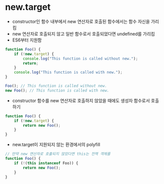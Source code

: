 # new.target
* constructor인 함수 내부에서 new 연산자로 호출된 함수에서는 함수 자신을 가리킴
* new 연산자로 호출되지 않고 일반 함수로서 호출되었다면 undefined를 가리킴
* ES6부터 지원함
```javascript
function Foo() {
    if (!new.target) {
        console.log("This function is called without new.");
        return;
    }
    console.log("This function is called with new.");
}

Foo(); // This function is called without new.
new Foo(); // This function is called with new.
```

* constructor 함수를 new 연산자로 호출하지 않았을 때에도 생성자 함수로서 호출하기
```javascript
function Foo() {
    if (!new.target) {
        return new Foo();
    }
}
```
* new.target이 지원되지 않는 환경에서의 polyfill
```javascript
// 만약 new 연산자로 호출되지 않았다면 this는 전역 객체를 
function Foo() {
    if (!(this instanceof Foo)) {
        return new Foo();
    }
}
```
